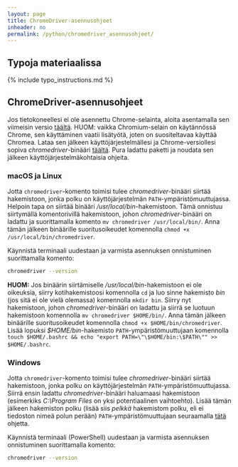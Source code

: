 ```yaml
---
layout: page
title: ChromeDriver-asennusohjeet
inheader: no
permalink: /python/chromedriver_asennusohjeet/
---
```


## Typoja materiaalissa

{% include typo_instructions.md %}

## ChromeDriver-asennusohjeet

Jos tietokoneellesi ei ole asennettu Chrome-selainta, aloita asentamalla sen viimeisin versio [täältä](https://www.google.com/chrome/). HUOM: vaikka Chromium-selain on käytännössä Chrome, sen käyttäminen vaatii lisätyötä, joten on suositeltavaa käyttää Chromea. Lataa sen jälkeen käyttöjärjestelmällesi ja Chrome-versiollesi sopiva _chromedriver_-binääri [täältä](https://chromedriver.chromium.org/downloads). Pura ladattu paketti ja noudata sen jälkeen käyttöjärjestelmäkohtaisia ohjeita.

### macOS ja Linux

Jotta `chromedriver`-komento toimisi tulee _chromedriver_-binääri siirtää hakemistoon, jonka polku on käyttöjärjestelmän `PATH`-ympäristömuuttujassa. Helpoin tapa on siirtää binääri _/usr/local/bin_-hakemistoon. Tämä onnistuu siirtymällä komentorivillä hakemistoon, johon _chromedriver_-binääri on ladattu ja suorittamalla komento `mv chromedriver /usr/local/bin/`. Anna tämän jälkeen binäärille suoritusoikeudet komennolla `chmod +x /usr/local/bin/chromedriver`.

Käynnistä terminaali uudestaan ja varmista asennuksen onnistuminen suorittamalla komento:

```bash
chromedriver --version
```

**HUOM:** Jos binäärin siirtämiselle _/usr/local/bin_-hakemistoon ei ole oikeuksia, siirry kotihakemistoosi komennolla `cd` ja luo sinne hakemisto _bin_ (jos sitä ei ole vielä olemassa) komennolla `mkdir bin`. Siirry nyt hakemistoon, johon _chromedriver_-binääri on ladattu ja siirrä se luotuun hakemistoon komennolla `mv chromedriver $HOME/bin/`. Anna tämän jälkeen binäärille suoritusoikeudet komennolla `chmod +x $HOME/bin/chromedriver`. Lisää lopuksi _\$HOME/bin_-hakemisto `PATH`-ympäristömuuttujaan komennolla `touch $HOME/.bashrc && echo "export PATH=\"\$HOME/bin:\$PATH\"" >> $HOME/.bashrc`.

### Windows

Jotta `chromedriver`-komento toimisi tulee _chromedriver_-binääri siirtää hakemistoon, jonka polku on käyttöjärjestelmän `PATH`-ympäristömuuttujassa. Siirrä ensin ladattu _chromedriver_-binääri haluamaasi hakemistoon (esimerkiks _C:\Program Files_ on yksi potentiaalinen vaihtoehto). Lisää tämän jälkeen hakemiston polku (lisää siis _pelkkä_ hakemistom polku, eli ei tiedoston nimeä polun perään) `PATH`-ympäristömuuttujaan seuraamalla [tätä](https://www.architectryan.com/2018/03/17/add-to-the-path-on-windows-10/) ohjetta.

Käynnistä terminaali (PowerShell) uudestaan ja varmista asennuksen onnistuminen suorittamalla komento:

```bash
chromedriver --version
```
